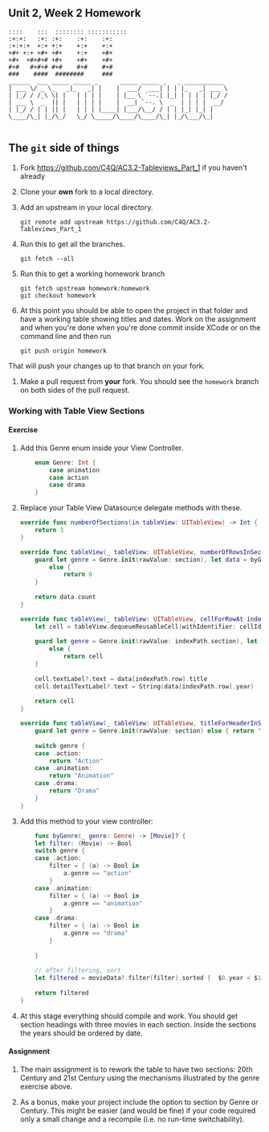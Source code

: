 ## Unit 2, Week 2 Homework

```
::::    :::  :::::::: ::::::::::: 
:+:+:   :+: :+:    :+:    :+:
:+:+:+  +:+ +:+    +:+    +:+
+#+ +:+ +#+ +#+    +:+    +#+
+#+  +#+#+# +#+    +#+    +#+ 
#+#   #+#+# #+#    #+#    #+#     
###    ####  ########     ###  
______  ___ _____ _____ _      _____ _____ _   _ ___________ 
| ___ \/ _ \_   _|_   _| |    |  ___/  ___| | | |_   _| ___ \
| |_/ / /_\ \| |   | | | |    | |__ \ `--.| |_| | | | | |_/ /
| ___ \  _  || |   | | | |    |  __| `--. \  _  | | | |  __/ 
| |_/ / | | || |   | | | |____| |___/\__/ / | | |_| |_| |
\____/\_| |_/\_/   \_/ \_____/\____/\____/\_| |_/\___/\_| 
                                                             
```

## The ```git``` side of things

1. Fork https://github.com/C4Q/AC3.2-Tableviews_Part_1 if you haven't already
2. Clone your **own** fork to a local directory.
3. Add an upstream in your local directory.
	```
	git remote add upstream https://github.com/C4Q/AC3.2-Tableviews_Part_1
	```
4. Run this to get all the branches.
	```
	git fetch --all
	```

3. Run this to get a working homework branch
	```
	git fetch upstream homework:homework
	git checkout homework
	```
1. At this point you should be able to open the project in that folder and have
a working table showing titles and dates. Work on the assignment and when
you're done when you're done commit inside XCode or on the command line and then run
	```
	git push origin homework
	```
That will  push your changes up to that branch on your fork.

1. Make a pull request from **your** fork. You should see the ```homework``` branch
on both sides of the pull request.


### Working with Table View Sections

#### Exercise

1. Add this Genre enum inside your View Controller.

	```swift
	    enum Genre: Int {
	        case animation
	        case action
	        case drama
	    }
	```
2. Replace your Table View Datasource delegate methods with these.

	```swift
    override func numberOfSections(in tableView: UITableView) -> Int {
        return 3
    }
    
    override func tableView(_ tableView: UITableView, numberOfRowsInSection section: Int) -> Int {
        guard let genre = Genre.init(rawValue: section), let data = byGenre(genre)
            else {
                return 0
        }
        
        return data.count
    }
    
    override func tableView(_ tableView: UITableView, cellForRowAt indexPath: IndexPath) -> UITableViewCell {
        let cell = tableView.dequeueReusableCell(withIdentifier: cellIdentifier, for: indexPath)
        
        guard let genre = Genre.init(rawValue: indexPath.section), let data = byGenre(genre)
            else {
                return cell
        }
        
        cell.textLabel?.text = data[indexPath.row].title
        cell.detailTextLabel?.text = String(data[indexPath.row].year)
        
        return cell
    }
    
    override func tableView(_ tableView: UITableView, titleForHeaderInSection section: Int) -> String? {
        guard let genre = Genre.init(rawValue: section) else { return "" }
        
        switch genre {
        case .action:
            return "Action"
        case .animation:
            return "Animation"
        case .drama:
            return "Drama"
        }
    }
    ```
3. Add this method to your view controller:

	```swift
	    func byGenre(_ genre: Genre) -> [Movie]? {
        let filter: (Movie) -> Bool
        switch genre {
        case .action:
            filter = { (a) -> Bool in
                a.genre == "action"
            }
        case .animation:
            filter = { (a) -> Bool in
                a.genre == "animation"
            }
        case .drama:
            filter = { (a) -> Bool in
                a.genre == "drama"
            }
            
        }
        
        // after filtering, sort
        let filtered = movieData?.filter(filter).sorted {  $0.year < $1.year }
        
        return filtered
    }
	```
4. At this stage everything should compile and work. You should get section headings with 
three movies in each section. Inside the sections the years should be ordered by date.

#### Assignment

1. The main assignment is to rework the table to have two sections: 20th Century and 21st Century
using the mechanisms illustrated by the genre exercise above. 

2. As a bonus, make your project include the option to section by Genre or Century. This might be
easier (and would be fine) if your code required only a small change and a recompile (i.e. no run-time switchability).
